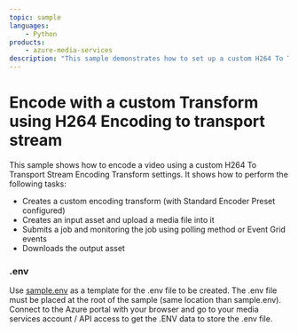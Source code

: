 ```yaml
---
topic: sample
languages:
    - Python
products:
    - azure-media-services
description: "This sample demonstrates how to set up a custom H264 To Transport Stream encoding job."
---
```


# Encode with a custom Transform using H264 Encoding to transport stream

This sample shows how to encode a video using a custom H264 To Transport Stream Encoding Transform settings. It shows how to perform the following tasks:

* Creates a custom encoding transform (with Standard Encoder Preset configured)
* Creates an input asset and upload a media file into it
* Submits a job and monitoring the job using polling method or Event Grid events
* Downloads the output asset

### .env

Use [sample.env](../../sample.env) as a template for the .env file to be created. The .env file must be placed at the root of the sample (same location than sample.env).
Connect to the Azure portal with your browser and go to your media services account / API access to get the .ENV data to store the .env file.